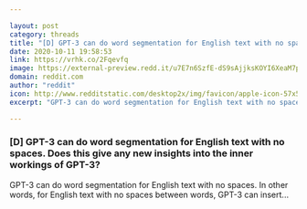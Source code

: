 ```yaml
---

layout: post
category: threads
title: "[D] GPT-3 can do word segmentation for English text with no spaces. Does this give any new insights into the inner workings of GPT-3?"
date: 2020-10-11 19:58:53
link: https://vrhk.co/2Fqevfq
image: https://external-preview.redd.it/u7E7n6SzfE-dS9sAjjksKOYI6XeaM7pcRD368mm31Jg.jpg?width=116&height=60.7329842932&auto=webp&crop=116:60.7329842932,smart&s=6dd77d1a982e7494ed91a1bda8470538499412f2
domain: reddit.com
author: "reddit"
icon: http://www.redditstatic.com/desktop2x/img/favicon/apple-icon-57x57.png
excerpt: "GPT-3 can do word segmentation for English text with no spaces. In other words, for English text with no spaces between words, GPT-3 can insert..."

---
```


### [D] GPT-3 can do word segmentation for English text with no spaces. Does this give any new insights into the inner workings of GPT-3?

GPT-3 can do word segmentation for English text with no spaces. In other words, for English text with no spaces between words, GPT-3 can insert...